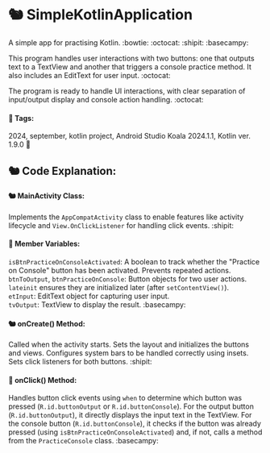 # 🐿️ SimpleKotlinApplication  
  
A simple app for practising Kotlin. :bowtie: :octocat: :shipit: :basecampy:  
  
This program handles user interactions with two buttons: one that outputs text to a TextView
and another that triggers a console practice method. It also includes an EditText for user input. :octocat:  
  
The program is ready to handle UI interactions, with clear separation of input/output display and console action handling. :octocat:

#### 🐨 Tags:  
2024,
september,
kotlin project,
Android Studio Koala 2024.1.1,
Kotlin ver. 1.9.0 🐨

## 🐿️ Code Explanation:

#### 🐿️ MainActivity Class:

Implements the `AppCompatActivity` class to enable features like activity lifecycle and `View.OnClickListener` for handling click events. :shipit:

#### 🚀 Member Variables:

`isBtnPracticeOnConsoleActivated`: A boolean to track whether the "Practice on Console" button has been activated. Prevents repeated actions.  
`btnToOutput`, `btnPracticeOnConsole`: Button objects for two user actions. `lateinit` ensures they are initialized later (after `setContentView()`).  
`etInput`: EditText object for capturing user input.  
`tvOutput`: TextView to display the result. :basecampy:  

#### 🐿️ onCreate() Method:

Called when the activity starts. Sets the layout and initializes the buttons and views.
Configures system bars to be handled correctly using insets.
Sets click listeners for both buttons. :shipit:

#### 🚀 onClick() Method:

Handles button click events using `when` to determine which button was pressed (`R.id.buttonOutput` or `R.id.buttonConsole`).
For the output button (`R.id.buttonOutput`), it directly displays the input text in the TextView.
For the console button (`R.id.buttonConsole`), it checks if the button was already pressed (using `isBtnPracticeOnConsoleActivated`) and, if not, calls a method from the `PracticeConsole` class. :basecampy:


